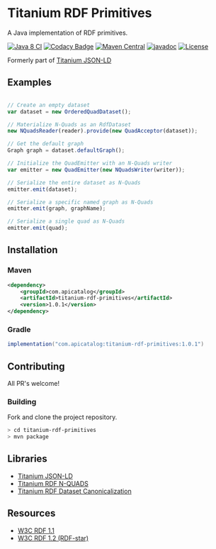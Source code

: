 
# Titanium RDF Primitives

A Java implementation of RDF primitives.

[![Java 8 CI](https://github.com/filip26/titanium-rdf-primitives/actions/workflows/java8-build.yml/badge.svg)](https://github.com/filip26/titanium-rdf-primitives/actions/workflows/java8-build.yml)
[![Codacy Badge](https://app.codacy.com/project/badge/Grade/7192329820b64135a49073b6187abcd8)](https://app.codacy.com/gh/filip26/titanium-rdf-primitives/dashboard?utm_source=gh&utm_medium=referral&utm_content=&utm_campaign=Badge_grade)
[![Maven Central](https://img.shields.io/maven-central/v/com.apicatalog/titanium-rdf-primitives.svg?label=Maven%20Central)](https://search.maven.org/search?q=g:com.apicatalog%20AND%20a:titanium-rdf-primitives)
[![javadoc](https://javadoc.io/badge2/com.apicatalog/titanium-rdf-primitives/javadoc.svg)](https://javadoc.io/doc/com.apicatalog/titanium-rdf-primitives)
[![License](https://img.shields.io/badge/License-Apache%202.0-blue.svg)](https://opensource.org/licenses/Apache-2.0)

Formerly part of [Titanium JSON-LD](https://github.com/filip26/titanium-json-ld)

## Examples

```javascript

// Create an empty dataset
var dataset = new OrderedQuadDataset();

// Materialize N-Quads as an RdfDataset
new NQuadsReader(reader).provide(new QuadAcceptor(dataset));

// Get the default graph
Graph graph = dataset.defaultGraph();
```

```javascript
// Initialize the QuadEmitter with an N-Quads writer
var emitter = new QuadEmitter(new NQuadsWriter(writer));

// Serialize the entire dataset as N-Quads
emitter.emit(dataset);

// Serialize a specific named graph as N-Quads
emitter.emit(graph, graphName);

// Serialize a single quad as N-Quads
emitter.emit(quad);
```


## Installation

### Maven

```xml
<dependency>
    <groupId>com.apicatalog</groupId>
    <artifactId>titanium-rdf-primitives</artifactId>
    <version>1.0.1</version>
</dependency>
```

### Gradle

```gradle
implementation("com.apicatalog:titanium-rdf-primitives:1.0.1")
```

## Contributing

All PR's welcome!


### Building

Fork and clone the project repository.

```bash
> cd titanium-rdf-primitives
> mvn package
```

## Libraries

* [Titanium JSON-LD](https://github.com/filip26/titanium-json-ld)
* [Titanium RDF N-QUADS](https://github.com/filip26/titanium-rdf-n-quads)
* [Titanium RDF Dataset Canonicalization](https://github.com/filip26/titanium-rdf-canon)

## Resources

 * [W3C RDF 1.1](https://www.w3.org/TR/rdf11-concepts/)
 * [W3C RDF 1.2 (RDF-star)](https://www.w3.org/TR/rdf12-concepts/)
